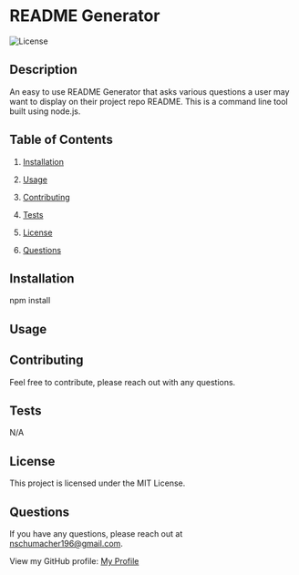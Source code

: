 # README Generator
![License](https://img.shields.io/badge/license-MIT-blue.svg)

## Description

An easy to use README Generator that asks various questions a user may want to display on their project repo README. This is a command line tool built using node.js.

## Table of Contents

1. [Installation](#installation)

2. [Usage](#usage)

3. [Contributing](#contributing)

4. [Tests](#tests)

5. [License](#license)

6. [Questions](#questions)

## Installation

npm install

## Usage



## Contributing

Feel free to contribute, please reach out with any questions.

## Tests

N/A

## License
  This project is licensed under the MIT License.

## Questions

If you have any questions, please reach out at nschumacher196@gmail.com.

View my GitHub profile: [My Profile](https://github.com/NicoleBrubaker)

